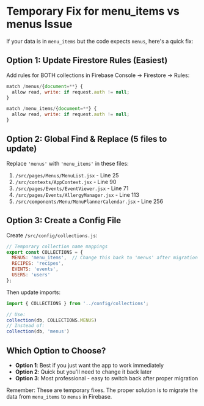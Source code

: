 # Temporary Fix for menu_items vs menus Issue

If your data is in `menu_items` but the code expects `menus`, here's a quick fix:

## Option 1: Update Firestore Rules (Easiest)

Add rules for BOTH collections in Firebase Console → Firestore → Rules:

```javascript
match /menus/{document=**} {
  allow read, write: if request.auth != null;
}

match /menu_items/{document=**} {
  allow read, write: if request.auth != null;
}
```

## Option 2: Global Find & Replace (5 files to update)

Replace `'menus'` with `'menu_items'` in these files:

1. `/src/pages/Menus/MenuList.jsx` - Line 25
2. `/src/contexts/AppContext.jsx` - Line 90  
3. `/src/pages/Events/EventViewer.jsx` - Line 71
4. `/src/pages/Events/AllergyManager.jsx` - Line 113
5. `/src/components/Menu/MenuPlannerCalendar.jsx` - Line 256

## Option 3: Create a Config File

Create `/src/config/collections.js`:

```javascript
// Temporary collection name mappings
export const COLLECTIONS = {
  MENUS: 'menu_items',  // Change this back to 'menus' after migration
  RECIPES: 'recipes',
  EVENTS: 'events',
  USERS: 'users'
};
```

Then update imports:
```javascript
import { COLLECTIONS } from '../config/collections';

// Use:
collection(db, COLLECTIONS.MENUS)
// Instead of:
collection(db, 'menus')
```

## Which Option to Choose?

- **Option 1**: Best if you just want the app to work immediately
- **Option 2**: Quick but you'll need to change it back later
- **Option 3**: Most professional - easy to switch back after proper migration

Remember: These are temporary fixes. The proper solution is to migrate the data from `menu_items` to `menus` in Firebase.